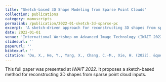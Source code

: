 ```yaml
---
title: "Sketch-based 3D Shape Modeling from Sparse Point Clouds"
collection: publications
category: manuscripts
permalink: /publication/2022-01-sketch-3d-sparse-pc
excerpt: 'A sketch-driven approach for reconstructing 3D shapes from sparse point clouds.'
date: 2022-01-01
venue: 'International Workshop on Advanced Image Technology (IWAIT 2022)'
slidesurl: ''
paperurl: ''
bibtexurl: ''
citation: 'Du, X., He, Y., Yang, X., Chang, C.-M., Xie, H. (2022). &quot;Sketch-based 3D Shape Modeling from Sparse Point Clouds.&quot; <i>IWAIT 2022</i>.'
---
```

This full paper was presented at <i>IWAIT 2022</i>. It proposes a sketch-based method for reconstructing 3D shapes from sparse point cloud inputs.
